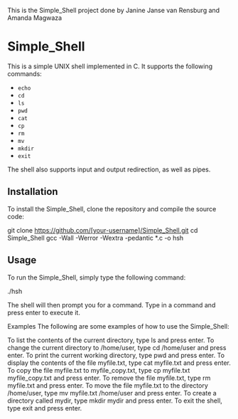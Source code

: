 This is the Simple_Shell project done by
Janine Janse van Rensburg and Amanda Magwaza

# Simple_Shell

This is a simple UNIX shell implemented in C. It supports the following commands:

* `echo`
* `cd`
* `ls`
* `pwd`
* `cat`
* `cp`
* `rm`
* `mv`
* `mkdir`
* `exit`

The shell also supports input and output redirection, as well as pipes.

## Installation

To install the Simple_Shell, clone the repository and compile the source code:

git clone https://github.com/[your-username]/Simple_Shell.git
cd Simple_Shell
gcc -Wall -Werror -Wextra -pedantic *.c -o hsh


## Usage

To run the Simple_Shell, simply type the following command:

./hsh

The shell will then prompt you for a command. Type in a command and press enter to execute it.

Examples
The following are some examples of how to use the Simple_Shell:

To list the contents of the current directory, type ls and press enter.
To change the current directory to /home/user, type cd /home/user and press enter.
To print the current working directory, type pwd and press enter.
To display the contents of the file myfile.txt, type cat myfile.txt and press enter.
To copy the file myfile.txt to myfile_copy.txt, type cp myfile.txt myfile_copy.txt and press enter.
To remove the file myfile.txt, type rm myfile.txt and press enter.
To move the file myfile.txt to the directory /home/user, type mv myfile.txt /home/user and press enter.
To create a directory called mydir, type mkdir mydir and press enter.
To exit the shell, type exit and press enter.
